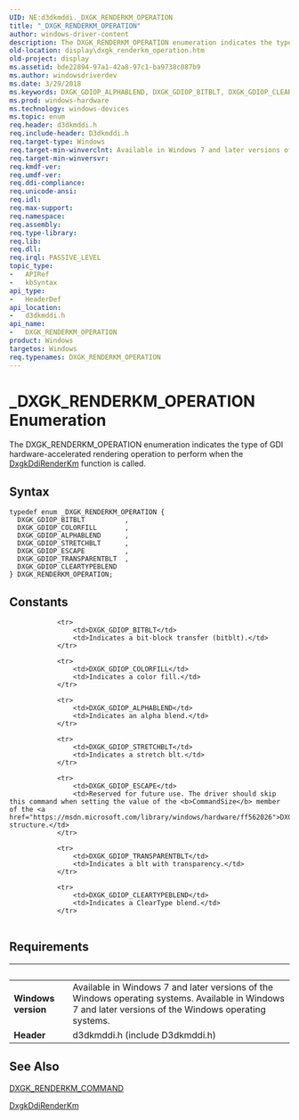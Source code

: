 ```yaml
---
UID: NE:d3dkmddi._DXGK_RENDERKM_OPERATION
title: "_DXGK_RENDERKM_OPERATION"
author: windows-driver-content
description: The DXGK_RENDERKM_OPERATION enumeration indicates the type of GDI hardware-accelerated rendering operation to perform when the DxgkDdiRenderKm function is called.
old-location: display\dxgk_renderkm_operation.htm
old-project: display
ms.assetid: bde22894-97a1-42a8-97c1-ba9738c087b9
ms.author: windowsdriverdev
ms.date: 3/29/2018
ms.keywords: DXGK_GDIOP_ALPHABLEND, DXGK_GDIOP_BITBLT, DXGK_GDIOP_CLEARTYPEBLEND, DXGK_GDIOP_COLORFILL, DXGK_GDIOP_ESCAPE, DXGK_GDIOP_STRETCHBLT, DXGK_GDIOP_TRANSPARENTBLT, DXGK_RENDERKM_OPERATION, DXGK_RENDERKM_OPERATION enumeration [Display Devices], DmEnums_f7b836bc-00ed-4ecc-8bb7-460e3e44d165.xml, _DXGK_RENDERKM_OPERATION, d3dkmddi/DXGK_GDIOP_ALPHABLEND, d3dkmddi/DXGK_GDIOP_BITBLT, d3dkmddi/DXGK_GDIOP_CLEARTYPEBLEND, d3dkmddi/DXGK_GDIOP_COLORFILL, d3dkmddi/DXGK_GDIOP_ESCAPE, d3dkmddi/DXGK_GDIOP_STRETCHBLT, d3dkmddi/DXGK_GDIOP_TRANSPARENTBLT, d3dkmddi/DXGK_RENDERKM_OPERATION, display.dxgk_renderkm_operation
ms.prod: windows-hardware
ms.technology: windows-devices
ms.topic: enum
req.header: d3dkmddi.h
req.include-header: D3dkmddi.h
req.target-type: Windows
req.target-min-winverclnt: Available in Windows 7 and later versions of the Windows operating systems.
req.target-min-winversvr: 
req.kmdf-ver: 
req.umdf-ver: 
req.ddi-compliance: 
req.unicode-ansi: 
req.idl: 
req.max-support: 
req.namespace: 
req.assembly: 
req.type-library: 
req.lib: 
req.dll: 
req.irql: PASSIVE_LEVEL
topic_type:
-	APIRef
-	kbSyntax
api_type:
-	HeaderDef
api_location:
-	d3dkmddi.h
api_name:
-	DXGK_RENDERKM_OPERATION
product: Windows
targetos: Windows
req.typenames: DXGK_RENDERKM_OPERATION
---
```


# _DXGK_RENDERKM_OPERATION Enumeration
The DXGK_RENDERKM_OPERATION enumeration indicates the type of GDI hardware-accelerated rendering operation to perform when the <a href="https://msdn.microsoft.com/5841934d-7e0a-4bb8-a7f8-17d8c0af351f">DxgkDdiRenderKm</a> function is called.

## Syntax
```
typedef enum _DXGK_RENDERKM_OPERATION {
  DXGK_GDIOP_BITBLT          ,
  DXGK_GDIOP_COLORFILL       ,
  DXGK_GDIOP_ALPHABLEND      ,
  DXGK_GDIOP_STRETCHBLT      ,
  DXGK_GDIOP_ESCAPE          ,
  DXGK_GDIOP_TRANSPARENTBLT  ,
  DXGK_GDIOP_CLEARTYPEBLEND
} DXGK_RENDERKM_OPERATION;
```

## Constants

<table>
            
                <tr>
                    <td>DXGK_GDIOP_BITBLT</td>
                    <td>Indicates a bit-block transfer (bitblt).</td>
                </tr>
            
                <tr>
                    <td>DXGK_GDIOP_COLORFILL</td>
                    <td>Indicates a color fill.</td>
                </tr>
            
                <tr>
                    <td>DXGK_GDIOP_ALPHABLEND</td>
                    <td>Indicates an alpha blend.</td>
                </tr>
            
                <tr>
                    <td>DXGK_GDIOP_STRETCHBLT</td>
                    <td>Indicates a stretch blt.</td>
                </tr>
            
                <tr>
                    <td>DXGK_GDIOP_ESCAPE</td>
                    <td>Reserved for future use. The driver should skip this command when setting the value of the <b>CommandSize</b> member of the <a href="https://msdn.microsoft.com/library/windows/hardware/ff562026">DXGK_RENDERKM_COMMAND</a> structure.</td>
                </tr>
            
                <tr>
                    <td>DXGK_GDIOP_TRANSPARENTBLT</td>
                    <td>Indicates a blt with transparency.</td>
                </tr>
            
                <tr>
                    <td>DXGK_GDIOP_CLEARTYPEBLEND</td>
                    <td>Indicates a ClearType blend.</td>
                </tr>
</table>


## Requirements
| &nbsp; | &nbsp; |
| ---- |:---- |
| **Windows version** | Available in Windows 7 and later versions of the Windows operating systems. Available in Windows 7 and later versions of the Windows operating systems. |
| **Header** | d3dkmddi.h (include D3dkmddi.h) |

## See Also

<a href="https://msdn.microsoft.com/library/windows/hardware/ff562026">DXGK_RENDERKM_COMMAND</a>



<a href="https://msdn.microsoft.com/5841934d-7e0a-4bb8-a7f8-17d8c0af351f">DxgkDdiRenderKm</a>